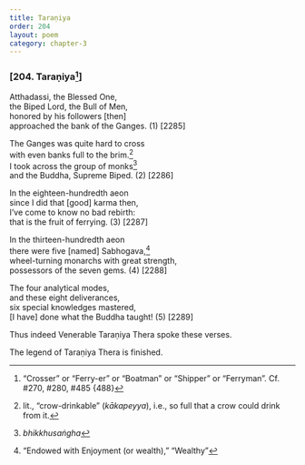 ```yaml
---
title: Taraṇiya
order: 204
layout: poem
category: chapter-3
---
```


### \[204. Taraṇiya[^1]\]

Atthadassi, the Blessed One,  
the Biped Lord, the Bull of Men,  
honored by his followers \[then\]  
approached the bank of the Ganges. (1) \[2285\]

The Ganges was quite hard to cross  
with even banks full to the brim.[^2]  
I took across the group of monks[^3]  
and the Buddha, Supreme Biped. (2) \[2286\]

In the eighteen-hundredth aeon  
since I did that \[good\] karma then,  
I’ve come to know no bad rebirth:  
that is the fruit of ferrying. (3) \[2287\]

In the thirteen-hundredth aeon  
there were five \[named\] Sabhogava,[^4]  
wheel-turning monarchs with great strength,  
possessors of the seven gems. (4) \[2288\]

The four analytical modes,  
and these eight deliverances,  
six special knowledges mastered,  
\[I have\] done what the Buddha taught! (5) \[2289\]

Thus indeed Venerable Taraṇiya Thera spoke these verses.

The legend of Taraṇiya Thera is finished.

[^1]: “Crosser” or “Ferry-er” or “Boatman” or “Shipper” or “Ferryman”. Cf. \#270, \#280, \#485 {488}

[^2]: lit., “crow-drinkable” (*kākapeyya*), i.e., so full that a crow could drink from it.

[^3]: *bhikkhusaṅgha*

[^4]: “Endowed with Enjoyment (or wealth),” “Wealthy”
